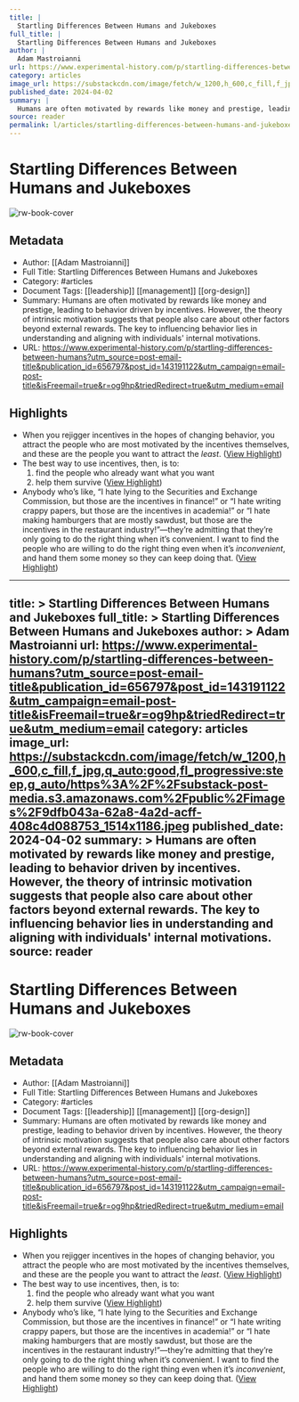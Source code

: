 ```yaml
---
title: |
  Startling Differences Between Humans and Jukeboxes
full_title: |
  Startling Differences Between Humans and Jukeboxes
author: |
  Adam Mastroianni
url: https://www.experimental-history.com/p/startling-differences-between-humans?utm_source=post-email-title&publication_id=656797&post_id=143191122&utm_campaign=email-post-title&isFreemail=true&r=og9hp&triedRedirect=true&utm_medium=email
category: articles
image_url: https://substackcdn.com/image/fetch/w_1200,h_600,c_fill,f_jpg,q_auto:good,fl_progressive:steep,g_auto/https%3A%2F%2Fsubstack-post-media.s3.amazonaws.com%2Fpublic%2Fimages%2F9dfb043a-62a8-4a2d-acff-408c4d088753_1514x1186.jpeg
published_date: 2024-04-02
summary: |
  Humans are often motivated by rewards like money and prestige, leading to behavior driven by incentives. However, the theory of intrinsic motivation suggests that people also care about other factors beyond external rewards. The key to influencing behavior lies in understanding and aligning with individuals' internal motivations.
source: reader
permalink: l/articles/startling-differences-between-humans-and-jukeboxes
---
```

# Startling Differences Between Humans and Jukeboxes

![rw-book-cover](https://substackcdn.com/image/fetch/w_1200,h_600,c_fill,f_jpg,q_auto:good,fl_progressive:steep,g_auto/https%3A%2F%2Fsubstack-post-media.s3.amazonaws.com%2Fpublic%2Fimages%2F9dfb043a-62a8-4a2d-acff-408c4d088753_1514x1186.jpeg)

## Metadata
- Author: [[Adam Mastroianni]]
- Full Title: Startling Differences Between Humans and Jukeboxes
- Category: #articles
- Document Tags: [[leadership]] [[management]] [[org-design]] 
- Summary: Humans are often motivated by rewards like money and prestige, leading to behavior driven by incentives. However, the theory of intrinsic motivation suggests that people also care about other factors beyond external rewards. The key to influencing behavior lies in understanding and aligning with individuals' internal motivations.
- URL: https://www.experimental-history.com/p/startling-differences-between-humans?utm_source=post-email-title&publication_id=656797&post_id=143191122&utm_campaign=email-post-title&isFreemail=true&r=og9hp&triedRedirect=true&utm_medium=email

## Highlights
- When you rejigger incentives in the hopes of changing behavior, you attract the people who are most motivated by the incentives themselves, and these are the people you want to attract the *least*. ([View Highlight](https://read.readwise.io/read/01htj7ep0mqxz4jbw4e087hmqw))
- The best way to use incentives, then, is to:
  1) find the people who already want what you want
  2) help them survive ([View Highlight](https://read.readwise.io/read/01htj7jgzpk7qa3ece4qvwtjk5))
- Anybody who’s like, “I hate lying to the Securities and Exchange Commission, but those are the incentives in finance!” or “I hate writing crappy papers, but those are the incentives in academia!” or “I hate making hamburgers that are mostly sawdust, but those are the incentives in the restaurant industry!”—they’re admitting that they’re only going to do the right thing when it’s convenient. I want to find the people who are willing to do the right thing even when it’s *inconvenient*, and hand them some money so they can keep doing that. ([View Highlight](https://read.readwise.io/read/01htj7kmasqx23x4zhjvcevr0a))


---
title: >
  Startling Differences Between Humans and Jukeboxes
full_title: >
  Startling Differences Between Humans and Jukeboxes
author: >
  Adam Mastroianni
url: https://www.experimental-history.com/p/startling-differences-between-humans?utm_source=post-email-title&publication_id=656797&post_id=143191122&utm_campaign=email-post-title&isFreemail=true&r=og9hp&triedRedirect=true&utm_medium=email
category: articles
image_url: https://substackcdn.com/image/fetch/w_1200,h_600,c_fill,f_jpg,q_auto:good,fl_progressive:steep,g_auto/https%3A%2F%2Fsubstack-post-media.s3.amazonaws.com%2Fpublic%2Fimages%2F9dfb043a-62a8-4a2d-acff-408c4d088753_1514x1186.jpeg
published_date: 2024-04-02
summary: >
  Humans are often motivated by rewards like money and prestige, leading to behavior driven by incentives. However, the theory of intrinsic motivation suggests that people also care about other factors beyond external rewards. The key to influencing behavior lies in understanding and aligning with individuals' internal motivations.
source: reader
---
# Startling Differences Between Humans and Jukeboxes

![rw-book-cover](https://substackcdn.com/image/fetch/w_1200,h_600,c_fill,f_jpg,q_auto:good,fl_progressive:steep,g_auto/https%3A%2F%2Fsubstack-post-media.s3.amazonaws.com%2Fpublic%2Fimages%2F9dfb043a-62a8-4a2d-acff-408c4d088753_1514x1186.jpeg)

## Metadata
- Author: [[Adam Mastroianni]]
- Full Title: Startling Differences Between Humans and Jukeboxes
- Category: #articles
- Document Tags: [[leadership]] [[management]] [[org-design]] 
- Summary: Humans are often motivated by rewards like money and prestige, leading to behavior driven by incentives. However, the theory of intrinsic motivation suggests that people also care about other factors beyond external rewards. The key to influencing behavior lies in understanding and aligning with individuals' internal motivations.
- URL: https://www.experimental-history.com/p/startling-differences-between-humans?utm_source=post-email-title&publication_id=656797&post_id=143191122&utm_campaign=email-post-title&isFreemail=true&r=og9hp&triedRedirect=true&utm_medium=email

## Highlights
- When you rejigger incentives in the hopes of changing behavior, you attract the people who are most motivated by the incentives themselves, and these are the people you want to attract the *least*. ([View Highlight](https://read.readwise.io/read/01htj7ep0mqxz4jbw4e087hmqw))
- The best way to use incentives, then, is to:
  1) find the people who already want what you want
  2) help them survive ([View Highlight](https://read.readwise.io/read/01htj7jgzpk7qa3ece4qvwtjk5))
- Anybody who’s like, “I hate lying to the Securities and Exchange Commission, but those are the incentives in finance!” or “I hate writing crappy papers, but those are the incentives in academia!” or “I hate making hamburgers that are mostly sawdust, but those are the incentives in the restaurant industry!”—they’re admitting that they’re only going to do the right thing when it’s convenient. I want to find the people who are willing to do the right thing even when it’s *inconvenient*, and hand them some money so they can keep doing that. ([View Highlight](https://read.readwise.io/read/01htj7kmasqx23x4zhjvcevr0a))



